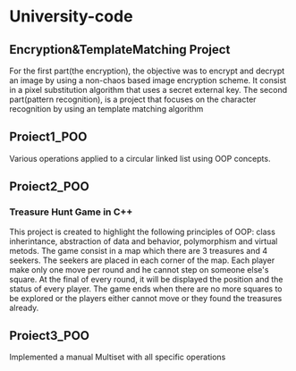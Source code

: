 # University-code

## Encryption&TemplateMatching Project
For the first part(the encryption), the objective was to encrypt and
decrypt an image by using a non-chaos based image encryption
scheme. It consist in a pixel substitution algorithm that uses a
secret external key. The second part(pattern recognition), is a project that focuses on the character recognition by using an
template matching algorithm
## Proiect1_POO
  Various operations applied to a circular linked list using OOP concepts.
## Proiect2_POO
  ### Treasure Hunt Game in C++
This project is created to highlight the following principles of OOP: class inherintance, abstraction of data and behavior, polymorphism
and virtual metods. The game consist in a map which there are 3
treasures and 4 seekers. The seekers are placed in each corner of
the map. Each player make only one move per round and he cannot step on someone else's square. At the final of every round, it will be displayed the position and the status of every player. The game
ends when there are no more squares to be explored or the players either cannot move or they found the treasures already.

## Proiect3_POO
Implemented a manual Multiset with all specific operations 
